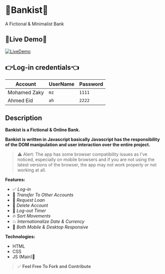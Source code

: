 # 🚀Bankist🚀

A Fictional &amp; Minimalist Bank


## 🎈Live Demo🎈

[![LiveDemo](https://img.shields.io/static/v1?label=LIVE&message=ClickToView&color=red)](https://devmuzaky.github.io/Bankist--JS-App/)

## 👉Log-in credentials👈

| Account       | UserName | Password |
| ------------- | -------- | -------- |
| Mohamed Zaky | `mz`     | `1111`   |
| Ahmed Eid | `ah`     | `2222`   |


## Description

**Bankist is a Fictional & Online Bank.**

**Bankist is written in Javascript basically Javascript has the responsibility of the DOM manipulation and user interaction over the entire project.**

> ⚠ Alert: The app has some browser compatibility issues as I've noticed, especially on mobile browsers and if you are not using the latest versions of the browser, the app may not work properly or not working at all.

**Features:**

- ✅ _Log-in_
- 🎉 _Transfer To Other Accounts_
- 🚀 _Request Loan_
- 🎈 _Delete Account_
- 🔁 _Log-out Timer_
- 🔥 _Sort Movements_
- 💥 _Internationalize Date & Currency_
- 🥳 _Both Mobile & Desktop Responsive_

**Technologies:**

- HTML
- CSS
- JS (Main)🚀

> ✅ **Feel Free To Fork and Contribute**

